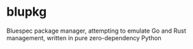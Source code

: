 # blupkg

Bluespec package manager, attempting to emulate Go and Rust management, written in pure zero-dependency Python
